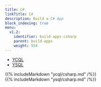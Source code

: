 ```yaml
---
title: C#
linkTitle: C#
description: Build a C# App
block_indexing: true
menu:
  v1.2:
    identifier: build-apps-csharp
    parent: build-apps
    weight: 554
---
```


<ul class="nav nav-tabs nav-tabs-yb">
  <li>
    <a href="#ycql" class="nav-link active" id="ycql-tab" data-toggle="tab" role="tab" aria-controls="ycql" aria-selected="true">
      <i class="icon-cassandra" aria-hidden="true"></i>
      YCQL
    </a>
  </li>
  <li>
    <a href="#ysql" class="nav-link" id="ysql-tab" data-toggle="tab" role="tab" aria-controls="ysql" aria-selected="true">
      <i class="icon-postgres" aria-hidden="true"></i>
      YSQL
    </a>
  </li>
</ul>

<div class="tab-content">
  <div id="ycql" class="tab-pane fade show active" role="tabpanel" aria-labelledby="ycql-tab">
    {{% includeMarkdown "ycql/csharp.md" /%}}
  </div>
  <div id="ysql" class="tab-pane fade show active" role="tabpanel" aria-labelledby="ysql-tab">
    {{% includeMarkdown "ysql/csharp.md" /%}}
  </div>

</div>
